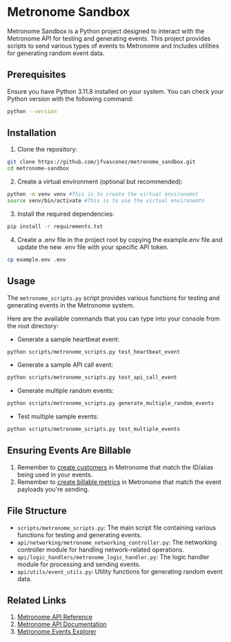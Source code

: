 # Metronome Sandbox
Metronome Sandbox is a Python project designed to interact with the Metronome API for testing and generating events. This project provides scripts to send various types of events to Metronome and includes utilities for generating random event data.

## Prerequisites
Ensure you have Python 3.11.8 installed on your system. You can check your Python version with the following command:

```bash
python --version
```

## Installation

1. Clone the repository:
```bash
git clone https://github.com/jfvasconez/metronome_sandbox.git
cd metronome-sandbox
```

2. Create a virtual environment (optional but recommended):
```bash
python -m venv venv #This is to create the virtual environemnt
source venv/bin/activate #This is to use the virtual environemtn
```

3. Install the required dependencies:
```bash
pip install -r requirements.txt
```

4. Create a .env file in the project root by copying the example.env file and update the new .env file with your specific API token.
```bash
cp example.env .env
```
    
## Usage
The `metronome_scripts.py` script provides various functions for testing and generating events in the Metronome system. 

Here are the available commands that you can type into your console from the root directory:

- Generate a sample heartbeat event:
```bash
python scripts/metronome_scripts.py test_heartbeat_event
```

- Generate a sample API call event:
```bash
python scripts/metronome_scripts.py test_api_call_event
```

- Generate multiple random events:
```bash
python scripts/metronome_scripts.py generate_multiple_random_events
```

- Test multiple sample events:
```bash
python scripts/metronome_scripts.py test_multiple_events
```

## Ensuring Events Are Billable
1. Remember to [create customers](https://docs.metronome.com/provisioning/create-customers/) in Metronome that match the ID/alias being used in your events.
2. Remember to [create billable metrics](https://docs.metronome.com/invoicing/how-billing-works/set-up-billable-metrics/) in Metronome that match the event payloads you're sending.

## File Structure

- `scripts/metronome_scripts.py`: The main script file containing various functions for testing and generating events.
- `api/networking/metronome_networking_controller.py`: The networking controller module for handling network-related operations.
- `api/logic_handlers/metronome_logic_handler.py`: The logic handler module for processing and sending events.
- `api/utils/event_utils.py`: Utility functions for generating random event data.

## Related Links
1. [Metronome API Reference](https://docs.metronome.com/api/)
2. [Metronome API Documentation](https://docs.metronome.com/)
3. [Metronome Events Explorer](https://app.metronome.com/sandbox/developer/events)